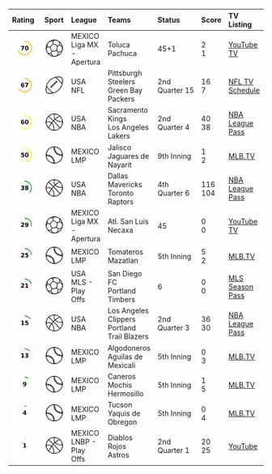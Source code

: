 | Rating                                                                                                                                 | Sport                                                                                                                     | League                       | Teams                                          | Status         | Score      | TV Listing                                                                      |
|:---------------------------------------------------------------------------------------------------------------------------------------|:--------------------------------------------------------------------------------------------------------------------------|:-----------------------------|:-----------------------------------------------|:---------------|:-----------|:--------------------------------------------------------------------------------|
| <img src="https://raw.githubusercontent.com/BlakeDuncan25/Donut-SVG-Ratings/bac4e4a278175106499642192132b1786a9aec38/70.svg" alt="70"> | <img src="https://raw.githubusercontent.com/BlakeDuncan25/Donut-SVG-Ratings/master/soccer.png" alt="Soccer">              | MEXICO<br>Liga MX - Apertura | Toluca<br>Pachuca                              | 45+1           | 2<br>1     | <a href="https://tv.youtube.com/browse/UCXyaZYAYAU1MQx1N37IbqAA">YouTube TV</a> |
| <img src="https://raw.githubusercontent.com/BlakeDuncan25/Donut-SVG-Ratings/bac4e4a278175106499642192132b1786a9aec38/67.svg" alt="67"> | <img src="https://raw.githubusercontent.com/BlakeDuncan25/Donut-SVG-Ratings/master/football.png" alt="American Football"> | USA<br>NFL                   | Pittsburgh Steelers<br>Green Bay Packers       | 2nd Quarter 15 | 16<br>7    | <a href="https://fbschedules.com/nfl-schedule/">NFL TV Schedule</a>             |
| <img src="https://raw.githubusercontent.com/BlakeDuncan25/Donut-SVG-Ratings/bac4e4a278175106499642192132b1786a9aec38/60.svg" alt="60"> | <img src="https://raw.githubusercontent.com/BlakeDuncan25/Donut-SVG-Ratings/master/basketball.png" alt="NBA">             | USA<br>NBA                   | Sacramento Kings<br>Los Angeles Lakers         | 2nd Quarter 4  | 40<br>38   | <a href="https://www.nba.com/schedule">NBA League Pass</a>                      |
| <img src="https://raw.githubusercontent.com/BlakeDuncan25/Donut-SVG-Ratings/bac4e4a278175106499642192132b1786a9aec38/50.svg" alt="50"> | <img src="https://raw.githubusercontent.com/BlakeDuncan25/Donut-SVG-Ratings/master/baseball.png" alt="Baseball">          | MEXICO<br>LMP                | Jalisco<br>Jaguares de Nayarit                 | 9th Inning     | 1<br>2     | <a href="https://www.mlb.com/tv">MLB.TV</a>                                     |
| <img src="https://raw.githubusercontent.com/BlakeDuncan25/Donut-SVG-Ratings/bac4e4a278175106499642192132b1786a9aec38/38.svg" alt="38"> | <img src="https://raw.githubusercontent.com/BlakeDuncan25/Donut-SVG-Ratings/master/basketball.png" alt="NBA">             | USA<br>NBA                   | Dallas Mavericks<br>Toronto Raptors            | 4th Quarter 6  | 116<br>104 | <a href="https://www.nba.com/schedule">NBA League Pass</a>                      |
| <img src="https://raw.githubusercontent.com/BlakeDuncan25/Donut-SVG-Ratings/bac4e4a278175106499642192132b1786a9aec38/29.svg" alt="29"> | <img src="https://raw.githubusercontent.com/BlakeDuncan25/Donut-SVG-Ratings/master/soccer.png" alt="Soccer">              | MEXICO<br>Liga MX - Apertura | Atl. San Luis<br>Necaxa                        | 45             | 0<br>0     | <a href="https://tv.youtube.com/browse/UCXyaZYAYAU1MQx1N37IbqAA">YouTube TV</a> |
| <img src="https://raw.githubusercontent.com/BlakeDuncan25/Donut-SVG-Ratings/bac4e4a278175106499642192132b1786a9aec38/25.svg" alt="25"> | <img src="https://raw.githubusercontent.com/BlakeDuncan25/Donut-SVG-Ratings/master/baseball.png" alt="Baseball">          | MEXICO<br>LMP                | Tomateros<br>Mazatlan                          | 5th Inning     | 5<br>2     | <a href="https://www.mlb.com/tv">MLB.TV</a>                                     |
| <img src="https://raw.githubusercontent.com/BlakeDuncan25/Donut-SVG-Ratings/bac4e4a278175106499642192132b1786a9aec38/21.svg" alt="21"> | <img src="https://raw.githubusercontent.com/BlakeDuncan25/Donut-SVG-Ratings/master/soccer.png" alt="Soccer">              | USA<br>MLS - Play Offs       | San Diego FC<br>Portland Timbers               | 6              | 0<br>0     | <a href="https://tv.apple.com/us/channel/tvs.sbd.7000">MLS Season Pass</a>      |
| <img src="https://raw.githubusercontent.com/BlakeDuncan25/Donut-SVG-Ratings/bac4e4a278175106499642192132b1786a9aec38/15.svg" alt="15"> | <img src="https://raw.githubusercontent.com/BlakeDuncan25/Donut-SVG-Ratings/master/basketball.png" alt="NBA">             | USA<br>NBA                   | Los Angeles Clippers<br>Portland Trail Blazers | 2nd Quarter 3  | 36<br>30   | <a href="https://www.nba.com/schedule">NBA League Pass</a>                      |
| <img src="https://raw.githubusercontent.com/BlakeDuncan25/Donut-SVG-Ratings/bac4e4a278175106499642192132b1786a9aec38/13.svg" alt="13"> | <img src="https://raw.githubusercontent.com/BlakeDuncan25/Donut-SVG-Ratings/master/baseball.png" alt="Baseball">          | MEXICO<br>LMP                | Algodoneros<br>Aguilas de Mexicali             | 5th Inning     | 0<br>3     | <a href="https://www.mlb.com/tv">MLB.TV</a>                                     |
| <img src="https://raw.githubusercontent.com/BlakeDuncan25/Donut-SVG-Ratings/bac4e4a278175106499642192132b1786a9aec38/9.svg" alt="9">   | <img src="https://raw.githubusercontent.com/BlakeDuncan25/Donut-SVG-Ratings/master/baseball.png" alt="Baseball">          | MEXICO<br>LMP                | Caneros Mochis<br>Hermosillo                   | 5th Inning     | 1<br>5     | <a href="https://www.mlb.com/tv">MLB.TV</a>                                     |
| <img src="https://raw.githubusercontent.com/BlakeDuncan25/Donut-SVG-Ratings/bac4e4a278175106499642192132b1786a9aec38/4.svg" alt="4">   | <img src="https://raw.githubusercontent.com/BlakeDuncan25/Donut-SVG-Ratings/master/baseball.png" alt="Baseball">          | MEXICO<br>LMP                | Tucson<br>Yaquis de Obregon                    | 5th Inning     | 0<br>4     | <a href="https://www.mlb.com/tv">MLB.TV</a>                                     |
| <img src="https://raw.githubusercontent.com/BlakeDuncan25/Donut-SVG-Ratings/bac4e4a278175106499642192132b1786a9aec38/1.svg" alt="1">   | <img src="https://raw.githubusercontent.com/BlakeDuncan25/Donut-SVG-Ratings/master/basketball.png" alt="Basketball">      | MEXICO<br>LNBP - Play Offs   | Diablos Rojos<br>Astros                        | 2nd Quarter 1  | 20<br>25   | <a href="https://www.youtube.com/@LNBPOFICIAL/streams">YouTube</a>              |